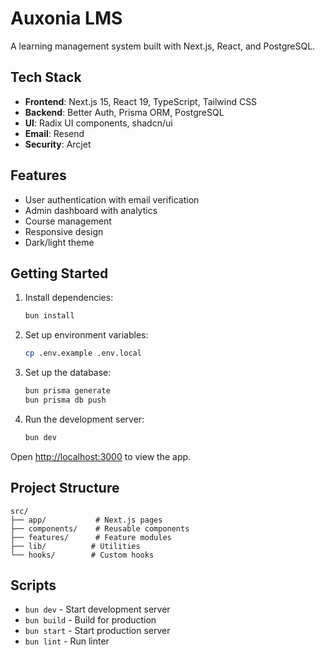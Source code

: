 # Auxonia LMS

A learning management system built with Next.js, React, and PostgreSQL.

## Tech Stack

- **Frontend**: Next.js 15, React 19, TypeScript, Tailwind CSS
- **Backend**: Better Auth, Prisma ORM, PostgreSQL
- **UI**: Radix UI components, shadcn/ui
- **Email**: Resend
- **Security**: Arcjet

## Features

- User authentication with email verification
- Admin dashboard with analytics
- Course management
- Responsive design
- Dark/light theme

## Getting Started

1. Install dependencies:

    ```bash
    bun install
    ```

2. Set up environment variables:

    ```bash
    cp .env.example .env.local
    ```

3. Set up the database:

    ```bash
    bun prisma generate
    bun prisma db push
    ```

4. Run the development server:
    ```bash
    bun dev
    ```

Open [http://localhost:3000](http://localhost:3000) to view the app.

## Project Structure

```
src/
├── app/           # Next.js pages
├── components/    # Reusable components
├── features/      # Feature modules
├── lib/          # Utilities
└── hooks/        # Custom hooks
```

## Scripts

- `bun dev` - Start development server
- `bun build` - Build for production
- `bun start` - Start production server
- `bun lint` - Run linter

